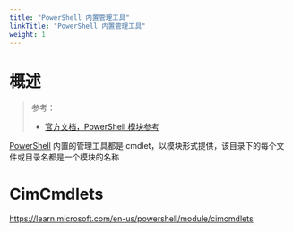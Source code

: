 ```yaml
---
title: "PowerShell 内置管理工具"
linkTitle: "PowerShell 内置管理工具"
weight: 1
---
```


# 概述

> 参考：
>
> - [官方文档，PowerShell 模块参考](https://learn.microsoft.com/en-us/powershell/module)

[PowerShell](/docs/1.操作系统/Terminal%20与%20Shell/WindowsShell/PowerShell/PowerShell.md) 内置的管理工具都是 cmdlet，以模块形式提供，该目录下的每个文件或目录名都是一个模块的名称

# CimCmdlets

https://learn.microsoft.com/en-us/powershell/module/cimcmdlets

